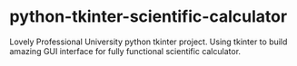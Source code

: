 # python-tkinter-scientific-calculator
Lovely Professional University python tkinter project.
Using tkinter to build amazing GUI interface for fully functional scientific calculator.
